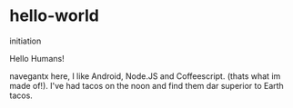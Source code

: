 # hello-world
initiation

Hello Humans!

navegantx here, I like Android, Node.JS and Coffeescript. (thats what im made of!).
I've had tacos on the noon and find them dar superior to Earth tacos.
